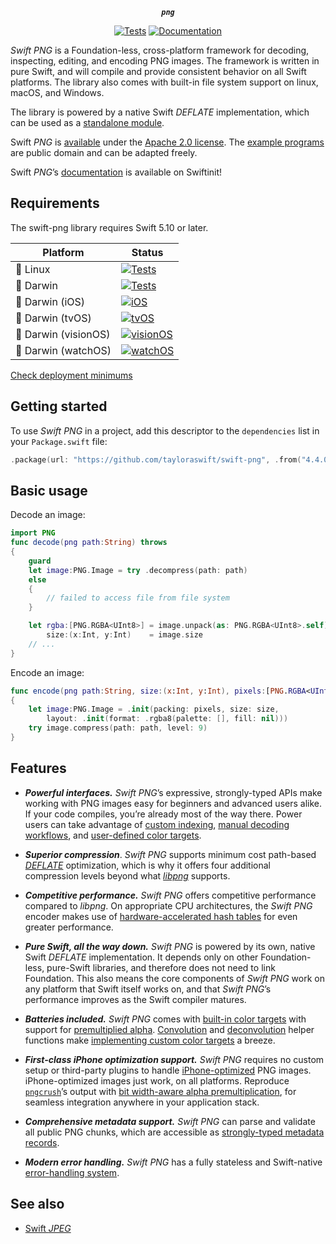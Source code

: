 <div align="center">

***`png`***

[![Tests](https://github.com/tayloraswift/swift-png/actions/workflows/Tests.yml/badge.svg)](https://github.com/tayloraswift/swift-png/actions/workflows/Tests.yml)
[![Documentation](https://github.com/tayloraswift/swift-png/actions/workflows/Documentation.yml/badge.svg)](https://github.com/tayloraswift/swift-png/actions/workflows/Documentation.yml)

</div>

*Swift PNG* is a Foundation-less, cross-platform framework for decoding, inspecting, editing, and encoding PNG images. The framework is written in pure Swift, and will compile and provide consistent behavior on all Swift platforms. The library also comes with built-in file system support on linux, macOS, and Windows.

The library is powered by a native Swift *DEFLATE* implementation, which can be used as a [standalone module](https://swiftinit.org/docs/swift-png/lz77).

Swift *PNG* is [available](LICENSE) under the [Apache 2.0 license](https://www.apache.org/licenses/LICENSE-2.0). The [example programs](Snippets/) are public domain and can be adapted freely.

Swift *PNG*’s [documentation](https://swiftinit.org/docs/swift-png/png) is available on Swiftinit!


## Requirements

The swift-png library requires Swift 5.10 or later.

| Platform | Status |
| -------- | ------ |
| 🐧 Linux | [![Tests](https://github.com/tayloraswift/swift-png/actions/workflows/Tests.yml/badge.svg)](https://github.com/tayloraswift/swift-png/actions/workflows/Tests.yml) |
| 🍏 Darwin | [![Tests](https://github.com/tayloraswift/swift-png/actions/workflows/Tests.yml/badge.svg)](https://github.com/tayloraswift/swift-png/actions/workflows/Tests.yml) |
| 🍏 Darwin (iOS) | [![iOS](https://github.com/tayloraswift/swift-png/actions/workflows/iOS.yml/badge.svg)](https://github.com/tayloraswift/swift-png/actions/workflows/iOS.yml) |
| 🍏 Darwin (tvOS) | [![tvOS](https://github.com/tayloraswift/swift-png/actions/workflows/tvOS.yml/badge.svg)](https://github.com/tayloraswift/swift-png/actions/workflows/tvOS.yml) |
| 🍏 Darwin (visionOS) | [![visionOS](https://github.com/tayloraswift/swift-png/actions/workflows/visionOS.yml/badge.svg)](https://github.com/tayloraswift/swift-png/actions/workflows/visionOS.yml) |
| 🍏 Darwin (watchOS) | [![watchOS](https://github.com/tayloraswift/swift-png/actions/workflows/watchOS.yml/badge.svg)](https://github.com/tayloraswift/swift-png/actions/workflows/watchOS.yml) |


[Check deployment minimums](https://swiftinit.org/docs/swift-png#ss:platform-requirements)


## Getting started

To use *Swift PNG* in a project, add this descriptor to the `dependencies` list in your `Package.swift` file:

```swift
.package(url: "https://github.com/tayloraswift/swift-png", .from("4.4.0"))
```

## Basic usage

Decode an image:

```swift
import PNG
func decode(png path:String) throws
{
    guard
    let image:PNG.Image = try .decompress(path: path)
    else
    {
        // failed to access file from file system
    }

    let rgba:[PNG.RGBA<UInt8>] = image.unpack(as: PNG.RGBA<UInt8>.self),
        size:(x:Int, y:Int)    = image.size
    // ...
}
```

Encode an image:

```swift
func encode(png path:String, size:(x:Int, y:Int), pixels:[PNG.RGBA<UInt8>]) throws
{
    let image:PNG.Image = .init(packing: pixels, size: size,
        layout: .init(format: .rgba8(palette: [], fill: nil)))
    try image.compress(path: path, level: 9)
}
```

## Features

- ***Powerful interfaces.*** *Swift PNG*’s expressive, strongly-typed APIs make working with PNG images easy for beginners and advanced users alike. If your code compiles, you’re already most of the way there. Power users can take advantage of [custom indexing](https://swiftinit.org/docs/swift-png/png/indexing), [manual decoding workflows](https://swiftinit.org/docs/swift-png/png/onlinedecoding), and [user-defined color targets](https://swiftinit.org/docs/swift-png/png/customcolor).

- ***Superior compression***. *Swift PNG* supports minimum cost path-based [*DEFLATE*](https://tools.ietf.org/html/rfc1951) optimization, which is why it offers four additional compression levels beyond what [*libpng*](http://www.libpng.org/pub/png/libpng.html) supports.

- ***Competitive performance.*** *Swift PNG* offers competitive performance compared to *libpng*. On appropriate CPU architectures, the *Swift PNG* encoder makes use of [hardware-accelerated hash tables](https://engineering.fb.com/2019/04/25/developer-tools/f14/) for even greater performance.

- ***Pure Swift, all the way down.*** *Swift PNG* is powered by its own, native Swift *DEFLATE* implementation. It depends only on other Foundation-less, pure-Swift libraries, and therefore does not need to link Foundation. This also means the core components of *Swift PNG* work on any platform that Swift itself works on, and that *Swift PNG*’s performance improves as the Swift compiler matures.

- ***Batteries included.*** *Swift PNG* comes with [built-in color targets](https://swiftinit.org/ptcl/swift-png/png/_pngcolor) with support for [premultiplied alpha](https://swiftinit.org/docs/swift-png/png/png/rgba.premultiplied). [Convolution](https://swiftinit.org/docs/swift-png/png/png.convolve(_:dereference:kernel:)?hash=O92V) and [deconvolution](https://swiftinit.org/docs/swift-png/png/png.deconvolve(_:as:depth:kernel:)?hash=2SQA0) helper functions make [implementing custom color targets](https://swiftinit.org/docs/swift-png/png/customcolor) a breeze.

- ***First-class iPhone optimization support.*** *Swift PNG* requires no custom setup or third-party plugins to handle [iPhone-optimized](https://swiftinit.org/docs/swift-png/png/iphoneoptimized) PNG images. iPhone-optimized images just work, on all platforms. Reproduce [`pngcrush`](https://developer.apple.com/library/archive/qa/qa1681/_index.html)’s output with [bit width-aware alpha premultiplication](https://swiftinit.org/docs/swift-png/png/png/rgba.premultiplied(as:)), for seamless integration anywhere in your application stack.

- ***Comprehensive metadata support.*** *Swift PNG* can parse and validate all public PNG chunks, which are accessible as [strongly-typed metadata records](https://swiftinit.org/docs/swift-png/png/png/metadata).

- ***Modern error handling.*** *Swift PNG* has a fully stateless and Swift-native [error-handling system](https://swiftinit.org/docs/swift-png/png/png/error).

## See also

* [Swift *JPEG*](https://github.com/tayloraswift/jpeg)
